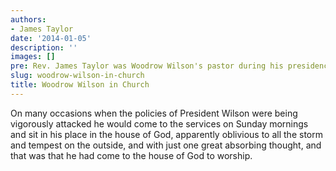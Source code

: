```yaml
---
authors:
- James Taylor
date: '2014-01-05'
description: ''
images: []
pre: Rev. James Taylor was Woodrow Wilson's pastor during his presidency.
slug: woodrow-wilson-in-church
title: Woodrow Wilson in Church
---
```


On many occasions when the policies of President Wilson were being vigorously attacked he would come to the services on Sunday mornings and sit in his place in the house of God, apparently oblivious to all the storm and tempest on the outside, and with just one great absorbing thought, and that was that he had come to the house of God to worship.